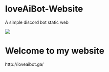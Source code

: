 # loveAiBot-Website
A simple discord bot static web 

<img src="https://i.imgur.com/h3XCODr.png"></img>

<h1>Welcome to my website</h1>
http://loveaibot.ga/

